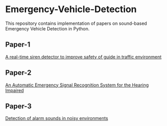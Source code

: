 # Emergency-Vehicle-Detection
This repository contains implementation of papers on sound-based Emergency Vehicle Detection in Python.  

## Paper-1
[A real-time siren detector to improve safety of guide in traffic environment](https://ieeexplore.ieee.org/document/7080691/)

## Paper-2
[An Automatic Emergency Signal Recognition System for the Hearing Impaired](https://ieeexplore.ieee.org/document/4041054/)

## Paper-3
[Detection of alarm sounds in noisy environments](https://ieeexplore.ieee.org/abstract/document/8081527/)


